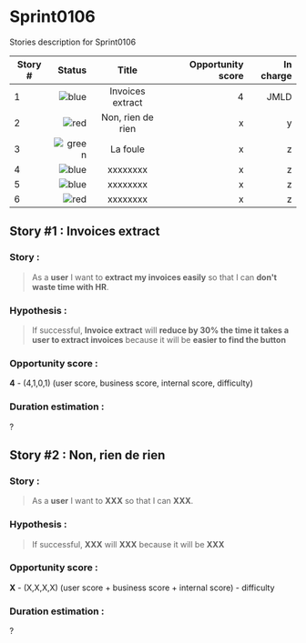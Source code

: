 [green]:https://placehold.it/15/c5f015/000000?text=+
[red]:https://placehold.it/15/f03c15/000000?text=+
[blue]:https://placehold.it/15/0000ff/000000?text=+

# Sprint0106
Stories description for Sprint0106

| Story # |Status  | Title             | Opportunity score  |In charge  |
| ------  |-------:|:-----------------:| ------------------:|----------:|
| 1       |![blue]  | Invoices extract | 4                  | JMLD      |
| 2       |![red]   | Non, rien de rien| x                  |y          |
| 3       |![green] | La foule         | x                  |z          |
| 4       |![blue]  | xxxxxxxx         | x                  |z          |
| 5       |![blue]  | xxxxxxxx         | x                  |z          |
| 6       |![red]   | xxxxxxxx         | x                  |z          |

## Story #1 : Invoices extract

### Story :
> As a **user** I want to **extract my invoices easily** so that I can **don't waste time with HR**.

### Hypothesis : 
> If successful, **Invoice extract** will **reduce by 30% the time it takes a user to extract invoices** because it will be **easier to find the button**

### Opportunity score : 
**4** - (4,1,0,1) (user score, business score, internal score, difficulty)

### Duration estimation :
?

## Story #2 : Non, rien de rien

### Story :
> As a **user** I want to **XXX** so that I can **XXX**.

### Hypothesis : 
> If successful, **XXX** will **XXX** because it will be **XXX**

### Opportunity score : 
**X** - (X,X,X,X) (user score + business score + internal score) - difficulty

### Duration estimation :
?
